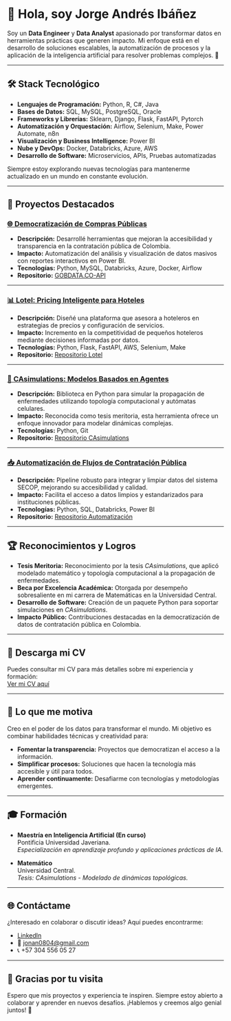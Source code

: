 # 👋 Hola, soy Jorge Andrés Ibáñez

Soy un **Data Engineer** y **Data Analyst** apasionado por transformar datos en herramientas prácticas que generen impacto. Mi enfoque está en el desarrollo de soluciones escalables, la automatización de procesos y la aplicación de la inteligencia artificial para resolver problemas complejos. 🚀

---

## 🛠 Stack Tecnológico

- **Lenguajes de Programación:** Python, R, C#, Java  
- **Bases de Datos:** SQL, MySQL, PostgreSQL, Oracle  
- **Frameworks y Librerías:** Sklearn, Django, Flask, FastAPI, Pytorch  
- **Automatización y Orquestación:** Airflow, Selenium, Make, Power Automate, n8n
- **Visualización y Business Intelligence:** Power BI
- **Nube y DevOps:** Docker, Databricks, Azure, AWS  
- **Desarrollo de Software:** Microservicios, APIs, Pruebas automatizadas  

Siempre estoy explorando nuevas tecnologías para mantenerme actualizado en un mundo en constante evolución.

---

## 🚀 Proyectos Destacados

### [🌐 Democratización de Compras Públicas](#)
- **Descripción:** Desarrollé herramientas que mejoran la accesibilidad y transparencia en la contratación pública de Colombia. 
- **Impacto:** Automatización del análisis y visualización de datos masivos con reportes interactivos en Power BI.
- **Tecnologías:** Python, MySQL, Databricks, Azure, Docker, Airflow
- **Repositorio:** [GOBDATA.CO-API](https://github.com/gobataco/GOBDATA.CO-API)

---

### [📊 Lotel: Pricing Inteligente para Hoteles](#)
- **Descripción:** Diseñé una plataforma que asesora a hoteleros en estrategias de precios y configuración de servicios.
- **Impacto:** Incremento en la competitividad de pequeños hoteleros mediante decisiones informadas por datos.
- **Tecnologías:** Python, Flask, FastAPI, AWS, Selenium, Make
- **Repositorio:** [Repositorio Lotel](#)

---

### [🦠 CAsimulations: Modelos Basados en Agentes](#)
- **Descripción:** Biblioteca en Python para simular la propagación de enfermedades utilizando topología computacional y autómatas celulares.
- **Impacto:** Reconocida como tesis meritoria, esta herramienta ofrece un enfoque innovador para modelar dinámicas complejas.
- **Tecnologías:** Python, Git
- **Repositorio:** [Repositorio CAsimulations](#)

---

### [📥 Automatización de Flujos de Contratación Pública](#)
- **Descripción:** Pipeline robusto para integrar y limpiar datos del sistema SECOP, mejorando su accesibilidad y calidad.
- **Impacto:** Facilita el acceso a datos limpios y estandarizados para instituciones públicas.
- **Tecnologías:** Python, SQL, Databricks, Power BI
- **Repositorio:** [Repositorio Automatización](#)

---

## 🏆 Reconocimientos y Logros

- **Tesis Meritoria:** Reconocimiento por la tesis *CAsimulations*, que aplicó modelado matemático y topología computacional a la propagación de enfermedades.
- **Beca por Excelencia Académica:** Otorgada por desempeño sobresaliente en mi carrera de Matemáticas en la Universidad Central.
- **Desarrollo de Software:** Creación de un paquete Python para soportar simulaciones en *CAsimulations*.
- **Impacto Público:** Contribuciones destacadas en la democratización de datos de contratación pública en Colombia.

---

## 📄 Descarga mi CV

Puedes consultar mi CV para más detalles sobre mi experiencia y formación:  
[Ver mi CV aquí](https://drive.google.com/file/d/1K8joxR0EV0YN_i0hFqAoYOJu-8jhD60X/view?usp=sharing)

---

## 🎯 Lo que me motiva

Creo en el poder de los datos para transformar el mundo. Mi objetivo es combinar habilidades técnicas y creatividad para:
- **Fomentar la transparencia:** Proyectos que democratizan el acceso a la información.
- **Simplificar procesos:** Soluciones que hacen la tecnología más accesible y útil para todos.
- **Aprender continuamente:** Desafiarme con tecnologías y metodologías emergentes.

---

## 🎓 Formación

- **Maestría en Inteligencia Artificial (En curso)**  
  Pontificia Universidad Javeriana.  
  *Especialización en aprendizaje profundo y aplicaciones prácticas de IA.*

- **Matemático**  
  Universidad Central.  
  *Tesis: CAsimulations - Modelado de dinámicas topológicas.*

---

## 🌐 Contáctame

¿Interesado en colaborar o discutir ideas? Aquí puedes encontrarme:  
- [LinkedIn](https://www.linkedin.com/in/jorge-andr%C3%A9s-ib%C3%A1nez-huertas-135a121b2)
- 📧 jonan0804@gmail.com  
- 📞 +57 304 556 05 27

---

## 🎉 Gracias por tu visita

Espero que mis proyectos y experiencia te inspiren. Siempre estoy abierto a colaborar y aprender en nuevos desafíos. ¡Hablemos y creemos algo genial juntos! 🚀
